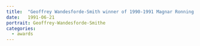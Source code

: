 ```yaml
---
title:  "Geoffrey Wandesforde-Smith winner of 1990-1991 Magnar Ronning Award for teaching Excellence for the College of Letters and Science."
date:   1991-06-21
portrait: Geoffrey-Wandesforde-Smithe
categories:
  - awards
---
```

